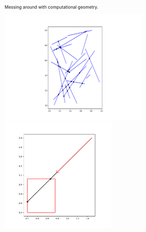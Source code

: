 Messing around with computational geometry.

<img src="Python/images/mass_lines.png" alt="Lines" width="450" height="350">
<img src="Python/images/ray_intersect.png" alt="Lines" width="350" height="350">
